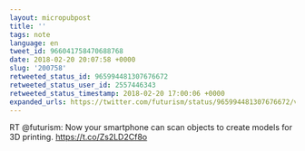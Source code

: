 ```yaml
---
layout: micropubpost
title: ''
tags: note
language: en
tweet_id: 966041758470688768
date: 2018-02-20 20:07:58 +0000
slug: '200758'
retweeted_status_id: 965994481307676672
retweeted_status_user_id: 2557446343
retweeted_status_timestamp: 2018-02-20 17:00:06 +0000
expanded_urls: https://twitter.com/futurism/status/965994481307676672/video/1,https://twitter.com/futurism/status/965994481307676672/video/1
---
```

RT @futurism: Now your smartphone can scan objects to create models for 3D printing. https://t.co/Zs2LD2Cf8o
